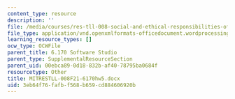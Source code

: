 ```yaml
---
content_type: resource
description: ''
file: /media/courses/res-tll-008-social-and-ethical-responsibilities-of-computing-serc-fall-2021/3eb64f76fafbf568b659cd884606920b_MITRESTLL-008F21-6170hw5.docx
file_type: application/vnd.openxmlformats-officedocument.wordprocessingml.document
learning_resource_types: []
ocw_type: OCWFile
parent_title: 6.170 Software Studio
parent_type: SupplementalResourceSection
parent_uid: 00ebca89-0d18-832b-af40-78795ba0684f
resourcetype: Other
title: MITRESTLL-008F21-6170hw5.docx
uid: 3eb64f76-fafb-f568-b659-cd884606920b
---
```


